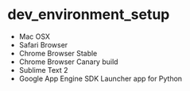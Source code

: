 # dev_environment_setup

* Mac OSX
* Safari Browser
* Chrome Browser Stable
* Chrome Browser Canary build 
* Sublime Text 2
* Google App Engine SDK Launcher app for Python
